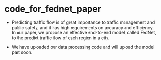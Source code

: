 # code_for_fednet_paper

* Predicting traffic flow is of great importance to traffic management and public safety, and it has high requirements on accuracy and efficiency. In our paper, we propose an effective end-to-end model, called FedNet, to the predict traffic flow of each region in a city.

* We have uploaded our data processing code and will upload the model part soon.
